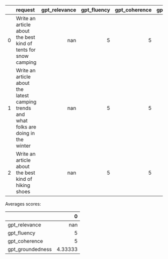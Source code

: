 |    | request                                                                                 |   gpt_relevance |   gpt_fluency |   gpt_coherence |   gpt_groundedness |
|---:|:----------------------------------------------------------------------------------------|----------------:|--------------:|----------------:|-------------------:|
|  0 | Write an article about the best kind of tents for snow camping                          |             nan |             5 |               5 |                  5 |
|  1 | Write an article about the latest camping trends and what folks are doing in the winter |             nan |             5 |               5 |                  5 |
|  2 | Write an article about the best kind of hiking shoes                                    |             nan |             5 |               5 |                  3 |

Averages scores:

|                  |         0 |
|:-----------------|----------:|
| gpt_relevance    | nan       |
| gpt_fluency      |   5       |
| gpt_coherence    |   5       |
| gpt_groundedness |   4.33333 |